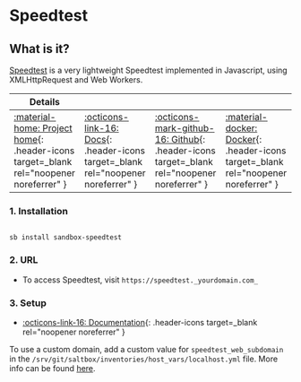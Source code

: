 # Speedtest

## What is it?

[Speedtest](https://github.com/librespeed/speedtest)  is a very lightweight Speedtest implemented in Javascript, using XMLHttpRequest and Web Workers.

| Details     |             |             |             |
|-------------|-------------|-------------|-------------|
| [:material-home: Project home](https://github.com/librespeed/speedtest){: .header-icons target=_blank rel="noopener noreferrer" } | [:octicons-link-16: Docs](https://github.com/librespeed/speedtest){: .header-icons target=_blank rel="noopener noreferrer" } | [:octicons-mark-github-16: Github](https://github.com/librespeed/speedtest){: .header-icons target=_blank rel="noopener noreferrer" } | [:material-docker: Docker](https://hub.docker.com/r/linuxserver/librespeed){: .header-icons target=_blank rel="noopener noreferrer" }|

### 1. Installation

``` shell

sb install sandbox-speedtest

```

### 2. URL

- To access Speedtest, visit `https://speedtest._yourdomain.com_`

### 3. Setup

- [:octicons-link-16: Documentation](https://github.com/librespeed/speedtest){: .header-icons target=_blank rel="noopener noreferrer" }

To use a custom domain, add a custom value for `speedtest_web_subdomain` in the `/srv/git/saltbox/inventories/host_vars/localhost.yml` file. More info can be found [here](https://docs.saltbox.dev/saltbox/inventory/).
